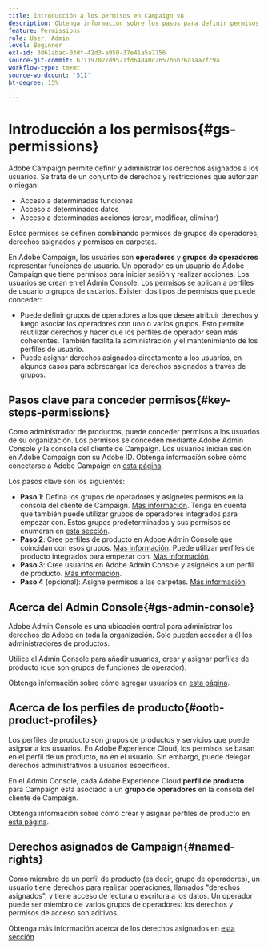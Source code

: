 ```yaml
---
title: Introducción a los permisos en Campaign v8
description: Obtenga información sobre los pasos para definir permisos en Campaign v8
feature: Permissions
role: User, Admin
level: Beginner
exl-id: 3d61abac-03df-42d3-a950-37e41a5a7756
source-git-commit: b71197027d9521fd648a0c2657b6b76a1aa7fc9a
workflow-type: tm+mt
source-wordcount: '511'
ht-degree: 15%

---
```


# Introducción a los permisos{#gs-permissions}

Adobe Campaign permite definir y administrar los derechos asignados a los usuarios. Se trata de un conjunto de derechos y restricciones que autorizan o niegan:

* Acceso a determinadas funciones
* Acceso a determinados datos
* Acceso a determinadas acciones (crear, modificar, eliminar)

Estos permisos se definen combinando permisos de grupos de operadores, derechos asignados y permisos en carpetas.

En Adobe Campaign, los usuarios son **operadores** y **grupos de operadores** representar funciones de usuario. Un operador es un usuario de Adobe Campaign que tiene permisos para iniciar sesión y realizar acciones. Los usuarios se crean en el Admin Console. Los permisos se aplican a perfiles de usuario o grupos de usuarios. Existen dos tipos de permisos que puede conceder:

* Puede definir grupos de operadores a los que desee atribuir derechos y luego asociar los operadores con uno o varios grupos. Esto permite reutilizar derechos y hacer que los perfiles de operador sean más coherentes. También facilita la administración y el mantenimiento de los perfiles de usuario.
* Puede asignar derechos asignados directamente a los usuarios, en algunos casos para sobrecargar los derechos asignados a través de grupos.

## Pasos clave para conceder permisos{#key-steps-permissions}

Como administrador de productos, puede conceder permisos a los usuarios de su organización. Los permisos se conceden mediante Adobe Admin Console y la consola del cliente de Campaign. Los usuarios inician sesión en Adobe Campaign con su Adobe ID. Obtenga información sobre cómo conectarse a Adobe Campaign en [esta página](connect.md).

Los pasos clave son los siguientes:

* **Paso 1**: Defina los grupos de operadores y asígneles permisos en la consola del cliente de Campaign. [Más información](manage-permissions.md#create-product-profile).
Tenga en cuenta que también puede utilizar grupos de operadores integrados para empezar con. Estos grupos predeterminados y sus permisos se enumeran en [esta sección](manage-permissions.md#ootb-productprofiles).
* **Paso 2**: Cree perfiles de producto en Adobe Admin Console que coincidan con esos grupos. [Más información](manage-permissions.md#create-product-profile).
Puede utilizar perfiles de producto integrados para empezar con. [Más información](manage-permissions.md#ootb-productprofiles).
* **Paso 3**: Cree usuarios en Adobe Admin Console y asígnelos a un perfil de producto. [Más información](manage-permissions.md#add-users).
* **Paso 4** (opcional): Asigne permisos a las carpetas. [Más información](manage-permissions.md#ootb-productprofiles).

## Acerca del Admin Console{#gs-admin-console}

Adobe Admin Console es una ubicación central para administrar los derechos de Adobe en toda la organización. Solo pueden acceder a él los administradores de productos.

Utilice el Admin Console para añadir usuarios, crear y asignar perfiles de producto (que son grupos de funciones de operador).

Obtenga información sobre cómo agregar usuarios en [esta página](manage-permissions.md#add-users).

## Acerca de los perfiles de producto{#ootb-product-profiles}

Los perfiles de producto son grupos de productos y servicios que puede asignar a los usuarios. En Adobe Experience Cloud, los permisos se basan en el perfil de un producto, no en el usuario. Sin embargo, puede delegar derechos administrativos a usuarios específicos.

En el Admin Console, cada Adobe Experience Cloud **perfil de producto** para Campaign está asociado a un **grupo de operadores** en la consola del cliente de Campaign.

Obtenga información sobre cómo crear y asignar perfiles de producto en [esta página](manage-permissions.md#create-a-product-profile).

## Derechos asignados de Campaign{#named-rights}

Como miembro de un perfil de producto (es decir, grupo de operadores), un usuario tiene derechos para realizar operaciones, llamados &quot;derechos asignados&quot;, y tiene acceso de lectura o escritura a los datos. Un operador puede ser miembro de varios grupos de operadores: los derechos y permisos de acceso son aditivos.

Obtenga más información acerca de los derechos asignados en [esta sección](manage-permissions.md#use-named-rights).
